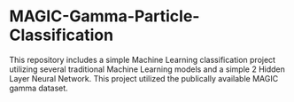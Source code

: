 # MAGIC-Gamma-Particle-Classification
This repository includes a simple Machine Learning classification project utilizing several traditional Machine Learning models and a simple 2 Hidden Layer Neural Network. This project utilized the publically available MAGIC gamma dataset.
